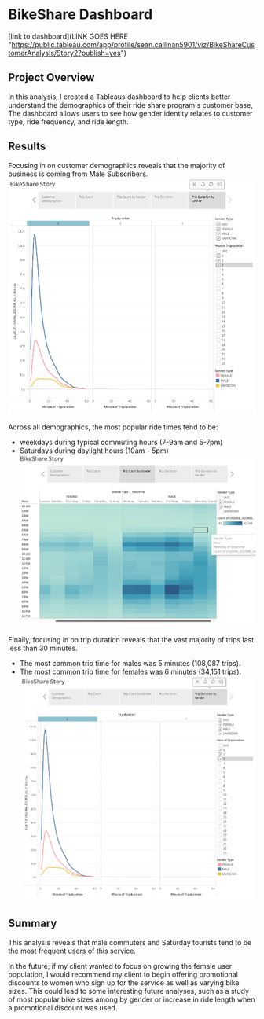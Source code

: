 # BikeShare Dashboard
[link to dashboard](LINK GOES HERE "https://public.tableau.com/app/profile/sean.callinan5901/viz/BikeShareCustomerAnalysis/Story2?publish=yes")

## Project Overview
In this analysis, I created a Tableaus dashboard to help clients better understand the demographics of their ride share program's customer base, The dashboard allows users to see how gender identity relates to customer type, ride frequency, and ride length. 

## Results

Focusing in on customer demographics reveals that the majority of business is coming from Male Subscribers.
![image](https://github.com/scallina/Bike_Share_Dashboard/blob/main/Ride%20Duration.png)


Across all demographics, the most popular ride times tend to be:
- weekdays during typical commuting hours (7-9am and 5-7pm)
- Saturdays during daylight hours (10am - 5pm)
![image](https://github.com/scallina/Bike_Share_Dashboard/blob/main/rides%20by%20gender.png)

Finally, focusing in on trip duration reveals that the vast majority of trips last less than 30 minutes.
- The most common trip time for males was 5 minutes (108,087 trips). 
-  The most common trip time for females was 6 minutes (34,151 trips).
![image](https://github.com/scallina/Bike_Share_Dashboard/blob/main/Ride%20Duration.png)

## Summary

This analysis reveals that male commuters and Saturday tourists tend to be the most frequent users of this service. 

In the future, if my client wanted to focus on growing the female user population, I would recommend my client to begin offering promotional discounts to women who sign up for the service as well as varying bike sizes. This could lead to some interesting future analyses, such as a study of most popular bike sizes among by gender or increase in ride length when a promotional discount was used. 

